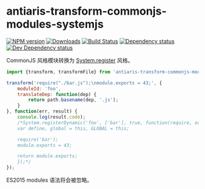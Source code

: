 # antiaris-transform-commonjs-modules-systemjs
[![NPM version][npm-image]][npm-url] [![Downloads][downloads-image]][npm-url] [![Build Status][travis-image]][travis-url] [![Dependency status][david-dm-image]][david-dm-url] [![Dev Dependency status][david-dm-dev-image]][david-dm-dev-url]

CommonJS 风格模块转换为 [System.register](https://github.com/systemjs/systemjs/blob/master/docs/system-api.md#systemregisterdynamicname--deps-executingrequire-declare) 风格。


```js
import {transform, transformFile} from 'antiaris-transform-commonjs-modules-systemjs';

transform('require("./bar.js");\nmodule.exports = 43;', {
    moduleId: 'foo',
    translateDep: function(dep) {
        return path.basename(dep, '.js');
    }
}, function(err, result) {
    console.log(result.code);
    /*System.registerDynamic('foo', ['bar'], true, function(require, exports, module) {
    var define, global = this, GLOBAL = this;

    require('bar');
    module.exports = 43;

    return module.exports;
    });*/
});

```

ES2015 modules 语法将会被忽略。

[npm-url]: https://npmjs.org/package/antiaris-transform-commonjs-modules-systemjs
[downloads-image]: http://img.shields.io/npm/dm/antiaris-transform-commonjs-modules-systemjs.svg
[npm-image]: http://img.shields.io/npm/v/antiaris-transform-commonjs-modules-systemjs.svg
[travis-url]: https://travis-ci.org/antiaris/antiaris-transform-commonjs-modules-systemjs
[travis-image]: http://img.shields.io/travis/antiaris/antiaris-transform-commonjs-modules-systemjs.svg
[david-dm-url]:https://david-dm.org/antiaris/antiaris-transform-commonjs-modules-systemjs
[david-dm-image]:https://david-dm.org/antiaris/antiaris-transform-commonjs-modules-systemjs.svg
[david-dm-dev-url]:https://david-dm.org/antiaris/antiaris-transform-commonjs-modules-systemjs#info=devDependencies
[david-dm-dev-image]:https://david-dm.org/antiaris/antiaris-transform-commonjs-modules-systemjs/dev-status.svg